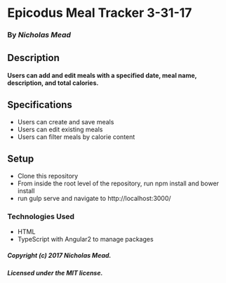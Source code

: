 # Epicodus Meal Tracker 3-31-17

### By _Nicholas Mead_

## Description

#### Users can add and edit meals with a specified date, meal name, description, and total calories.

## Specifications

* Users can create and save meals
* Users can edit existing meals
* Users can filter meals by calorie content

## Setup

* Clone this repository
* From inside the root level of the repository, run npm install and bower install
* run gulp serve and navigate to http://localhost:3000/

### Technologies Used

* HTML
* TypeScript with Angular2 to manage packages

##### Copyright (c) 2017 Nicholas Mead.

##### Licensed under the MIT license.

